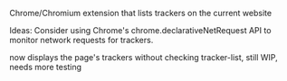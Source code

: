 Chrome/Chromium extension that lists trackers on the current website

Ideas: Consider using Chrome's chrome.declarativeNetRequest API to monitor network requests for trackers.

now displays the page's trackers without checking tracker-list, still WIP, needs more testing